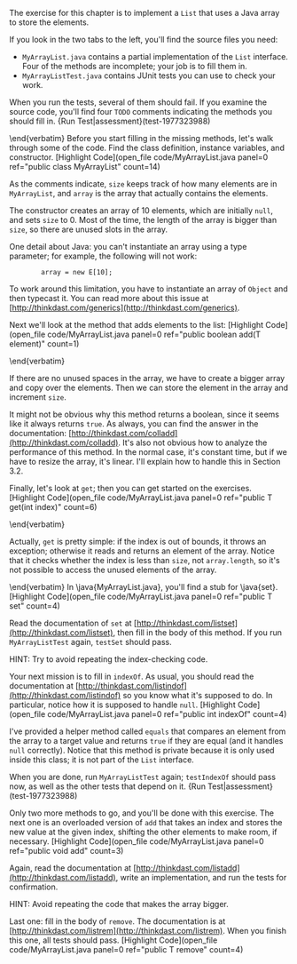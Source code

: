 The exercise for this chapter is to implement a `List` that uses a Java array to store the elements. 

If you look in the two tabs to the left, you'll find the source files you need:





*  `MyArrayList.java` contains a partial implementation of the `List` interface.  Four of the methods are incomplete; your job is to fill them in.
*  `MyArrayListTest.java` contains JUnit tests you can use to check your work. 



When you run the tests, several of them should fail. If you examine the source code, you'll find four `TODO` comments indicating the methods you should fill in. {Run Test|assessment}(test-1977323988)


\end{verbatim} Before you start filling in the missing methods, let's walk through
some of the code. Find the class definition, instance variables,
and constructor. [Highlight Code](open_file code/MyArrayList.java panel=0 ref="public class MyArrayList" count=14)


As the comments indicate, `size` keeps track of how many elements are in `MyArrayList`, and `array` is the array that actually contains the elements.


The constructor creates an array of 10 elements, which are initially `null`, and sets `size` to 0. Most of the time, the length of the array is bigger than `size`, so there are unused slots in the array.


One detail about Java: you can't instantiate an array using a type parameter; for example, the following will not work:

```code
        array = new E[10];
```

To work around this limitation, you have to instantiate an array of `Object` and then typecast it. You can read more about this issue at [http://thinkdast.com/generics](http://thinkdast.com/generics).

Next we'll look at the method that adds elements to the list: [Highlight Code](open_file code/MyArrayList.java panel=0 ref="public boolean add(T element)" count=1)


\end{verbatim}

If there are no unused spaces in the array, we have to create a bigger array and copy over the elements. Then we can store the element in the array and increment `size`.


It might not be obvious why this method returns a boolean, since it seems like it always returns `true`. As always, you can find the answer in the documentation: [http://thinkdast.com/colladd](http://thinkdast.com/colladd). It's also not obvious how to analyze the performance of this method. In the normal case, it's constant time, but if we have to resize the array, it's linear. I'll explain how to handle this in Section 3.2.


Finally, let's look at `get`; then you can get started on the exercises. [Highlight Code](open_file code/MyArrayList.java panel=0 ref="public T get(int index)" count=6)


\end{verbatim}

Actually, `get` is pretty simple: if the index is out of bounds, it throws an exception; otherwise it reads and returns an element of the array. Notice that it checks whether the index is less than `size`, not `array.length`, so it's not possible to access the unused elements of the array.


\end{verbatim} In \java{MyArrayList.java}, you'll find a stub for \java{set}.
[Highlight Code](open_file code/MyArrayList.java panel=0 ref="public T set" count=4)


Read the documentation of `set` at [http://thinkdast.com/listset](http://thinkdast.com/listset), then fill in the body of this method. If you run `MyArrayListTest` again, `testSet` should pass.


HINT: Try to avoid repeating the index-checking code.

Your next mission is to fill in `indexOf`. As usual, you should read the documentation at [http://thinkdast.com/listindof](http://thinkdast.com/listindof) so you know what it's supposed to do. In particular, notice how it is supposed to handle `null`. [Highlight Code](open_file code/MyArrayList.java panel=0 ref="public int indexOf" count=4)



I've provided a helper method called `equals` that compares an element from the array to a target value and returns `true` if they are equal (and it handles `null` correctly). Notice that this method is private because it is only used inside this class; it is not part of the `List` interface.


When you are done, run `MyArrayListTest` again; `testIndexOf` should pass now, as well as the other tests that depend on it. {Run Test|assessment}(test-1977323988)


Only two more methods to go, and you'll be done with this exercise. The next one is an overloaded version of `add` that takes an index and stores the new value at the given index, shifting the other elements to make room, if necessary. [Highlight Code](open_file code/MyArrayList.java panel=0 ref="public void add" count=3)



Again, read the documentation at [http://thinkdast.com/listadd](http://thinkdast.com/listadd), write an implementation, and run the tests for confirmation.

HINT: Avoid repeating the code that makes the array bigger.

Last one: fill in the body of `remove`.  The documentation is at [http://thinkdast.com/listrem](http://thinkdast.com/listrem). When you finish this one, all tests should pass. [Highlight Code](open_file code/MyArrayList.java panel=0 ref="public T remove" count=4)
